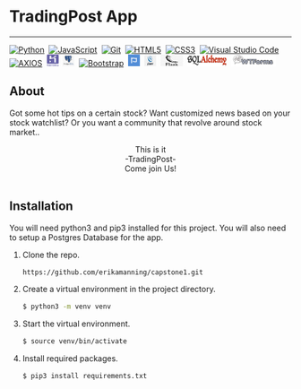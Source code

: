 # TradingPost App
___



<a href="https://www.python.org/" title="Python"><img src="https://github.com/tomchen/stack-icons/blob/master/logos/python.svg" alt="Python" width="21px" height="21px"></a> &nbsp;<a href="https://developer.mozilla.org/en-US/docs/Web/JavaScript" title="JavaScript"><img src="https://github.com/tomchen/stack-icons/blob/master/logos/javascript.svg" alt="JavaScript" width="21px" height="21px"></a>&nbsp; <a href="https://git-scm.com/" title="Git"><img src="https://github.com/tomchen/stack-icons/blob/master/logos/git-icon.svg" alt="Git" width="21px" height="21px"></a>&nbsp; <a href="https://www.w3.org/TR/html5/" title="HTML5"><img src="https://github.com/tomchen/stack-icons/blob/master/logos/html-5.svg" alt="HTML5" width="21px" height="21px"></a>&nbsp; <a href="https://www.w3.org/TR/CSS/" title="CSS3"><img src="https://github.com/tomchen/stack-icons/blob/master/logos/css-3.svg" alt="CSS3" width="21px" height="21px"></a>&nbsp; <a href="https://code.visualstudio.com/" title="Visual Studio Code"><img src="https://github.com/tomchen/stack-icons/blob/master/logos/visual-studio-code.svg" alt="Visual Studio Code" width="21px" height="21px"></a> &nbsp;<a href="https://www.npmjs.com/package/axios" title="AXIOS"><img src="static/images/axios.png/axios.png" alt="AXIOS" width="21px" height="21px"></a> &nbsp;<a href="https://www.heroku.com/" title="Heroku"><img src="static/images/heroku.png" alt="Heroku" width="21px" height="21px"></a> &nbsp;<a href="https://www.postgresql.org/" title="Postgres"><img src="static/images/postgres.jpg" alt="Postgres" width="21px" height="21px"></a> &nbsp;<a href="https://getbootstrap.com/" title="Bootstrap"><img src="https://github.com/tomchen/stack-icons/blob/master/logos/bootstrap.svg" alt="Bootstrap" width="21px" height="21px"></a> &nbsp;<a href="https://fontawesome.com/" title="FontAwesome"><img src="static/images/fontawsome.png" alt="FontAwesome" width="21px" height="21px"></a> &nbsp;<a href="https://jquery.com/" title="jQuery"><img src="static/images/jquery.png" alt="jQuery" width="21px" height="21px"></a> &nbsp;<a href="https://flask.palletsprojects.com/en/1.1.x/" title="Flask"><img src="static/images/flask.png" alt="Flask" width="40px" height="21px"></a> &nbsp;<a href="https://www.sqlalchemy.org/" title="Git"><img src="static/images/sqlalchemy.jpg" alt="WTForms" width="70px" height="21px"></a> &nbsp;<a href="https://wtforms.readthedocs.io/en/2.3.x/#" title="WTForms"><img src="static/images/wtforms.png" alt="SQLAlchemy" width="80px" height="21px"></a>



## About
Got some hot tips on a certain stock? Want customized news based on your stock watchlist? Or you want a community that revolve around stock market..
<br> 
<div align='center'>This is it</div>
<div align='center'>-TradingPost-</div>
<div align='center'>Come join Us!</div>
<br>



## Installation 
You will need python3 and pip3 installed for this project.
You will also need to setup a Postgres Database for the app.

1. Clone the repo.
    ```sh
    https://github.com/erikamanning/capstone1.git
    ```

2. Create a virtual environment in the project directory.
    ```sh 
    $ python3 -m venv venv
    ```

3. Start the virtual environment.
    ```sh
    $ source venv/bin/activate
    ```

4. Install required packages.
    ```sh
    $ pip3 install requirements.txt
